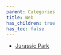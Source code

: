 ```yaml
---
parent: Categories
title: Web
has_children: true
has_toc: false
---
```


* [Jurassic Park](jurassic-park.md)
